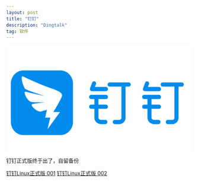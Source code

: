 ```yaml
---
layout: post
title: "钉钉" 
description: "Dingtalk"
tag: 软件
---   
```

![](./Dingtalk_for_linux/logo.png)
钉钉正式版终于出了，自留备份

[钉钉Linux正式版 001](https://gitee.com/zknb-666/zknb-666/raw/jekyll/_posts/Dingtalk_for_linux/dingtalk.7z.001)
[钉钉Linux正式版 002](https://gitee.com/zknb-666/zknb-666/raw/jekyll/_posts/Dingtalk_for_linux/dingtalk.7z.002)

